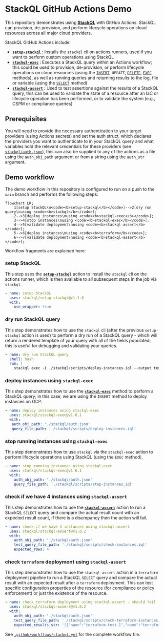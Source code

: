 # StackQL GitHub Actions Demo

This repository demonstrates using [__StackQL__](https://github.com/stackql/stackql) with GitHub Actions.  StackQL can provision, de-provision, and perform lifecycle operations on cloud resources across all major cloud providers.  

StackQL GitHub Actions include:
- [__`setup-stackql`__](https://github.com/marketplace/actions/stackql-studios-setup-stackql) : Installs the `stackql` cli on actions runners, used if you want to perform custom operations using StackQL
- [__`stackql-exec`__](https://github.com/marketplace/actions/stackql-studios-stackql-exec) : Executes a StackQL query within an Actions workflow; this could be used to provision, de-provision, or perform lifecycle operations on cloud resources (using the [`INSERT`](https://stackql.io/docs/language-spec/insert), `UPDATE`, [`DELETE`](https://stackql.io/docs/language-spec/delete), [`EXEC`](https://stackql.io/docs/language-spec/exec) methods), as well as running queries and returning results to the log, file or variable (using the [`SELECT`](https://stackql.io/docs/language-spec/select) method)
- [__`stackql-assert`__](https://github.com/marketplace/actions/stackql-studios-stackql-assert) : Used to test assertions against the results of a StackQL query, this can be used to validate the state of a resource after an IaC or lifecycle operation has been performed, or to validate the system (e.g., CSPM or compliance queries) 

## Prerequisites

You will need to provide the necessary authentication to your target providers (using Actions secrets) and set the auth struct, which declares the providers you want to authenticate to in your StackQL query and what variables hold the relevant credentials for these providers (see [`stackql/auth.json`](stackql/auth.json)), this can also be supplied to any of the actions as a file using the `auth_obj_path` argument or from a string using the `auth_str` argument.  

## Demo workflow

The demo workflow in this repository is configured to run on a push to the `main` branch and performs the following steps:  

```mermaid
flowchart LR;
    1[setup StackQL\n<code><b>setup-stackql</b></code>]-->2[dry run query\nusing <code><b>stackql</b></code>];
    2-->3[deploy instances\nusing <code><b>stackql-exec</b></code>];
    3-->4[stop instances\nusing <code><b>stackql-exec</b></code>];
    4-->5[validate deployment\nusing <code><b>stackql-assert</b></code>];
    5-->6[deploy instances\nusing <code><b>terraform</b></code>];
    6-->7[validate deployment\nusing <code><b>stackql-assert</b></code>];
```

Workflow fragments are explained here:  

### setup StackQL

This step uses the [__`setup-stackql`__](https://github.com/marketplace/actions/stackql-studios-setup-stackql) action to install the `stackql` cli on the actions runner, which is then available to all subsequent steps in the job via `stackql`.  

```yaml
- name: setup StackQL
  uses: stackql/setup-stackql@v1.1.0
  with:
    use_wrapper: true
```

### dry run StackQL query

This step demonstrates how to use the `stackql` cli (after the previous `setup-stackql` action is used) to perform a dry run of a StackQL query - which will return a rendered template of your query with all of the fields populated; this is useful for debugging and validating your queries.  

```yaml
- name: dry run StackQL query
  shell: bash
  run: |
    stackql exec -i ./stackql/scripts/deploy-instances.iql --output text -H --dryrun
```
### deploy instances using `stackql-exec`

This step demonstrates how to use the [__`stackql-exec`__](https://github.com/marketplace/actions/stackql-studios-stackql-exec) method to perform a StackQL query; in this case, we are using the `INSERT` method to deploy instances on GCP.  

```yaml
- name: deploy instances using stackql-exec
  uses: stackql/stackql-exec@v1.0.1
  with:
   auth_obj_path: './stackql/auth.json'
   query_file_path: './stackql/scripts/deploy-instances.iql'
```

### stop running instances using `stackql-exec`

This step demonstrates how to use `stackql` via the `stackql-exec` action to perform lifecycle operations using StackQL (using the `EXEC` method).  

```yaml
- name: stop running instances using stackql-exec
  uses: stackql/stackql-exec@v1.0.1
  with:
    auth_obj_path: './stackql/auth.json'
    query_file_path: './stackql/scripts/stop-instances.iql'
```

### check if we have 4 instances using `stackql-assert`

This step demonstrates how to use the [__`stackql-assert`__](https://github.com/marketplace/actions/stackql-studios-stackql-assert) action to run a StackQL `SELECT` query and compare the actual result count with an expected result count, if there is a discrepancy then the action will fail.  

```yaml
- name: check if we have 4 instances using stackql-assert
  uses: stackql/stackql-assert@v1.0.2
  with:
    auth_obj_path: './stackql/auth.json'
    test_query_file_path: './stackql/scripts/check-instances.iql'
    expected_rows: 4
```

### check `terraform` deployment using `stackql-assert`

This step demonstrates how to use the `stackql-assert` action in a `terraform` deployment pipeline to run a StackQL `SELECT` query and compare the actual result with an expected result after a `terraform` deployment.  This can test specific configuration properties of the resource (for compliance or policy enforcement) or just the existence of the resource.

```yaml
- name: check terraform deployment using stackql-assert - should fail
  uses: stackql/stackql-assert@v1.0.2
  with:
    auth_obj_path: './stackql/auth.json'
    test_query_file_path: './stackql/scripts/check-terraform-instances.iql'
    expected_results_str: '[{"name":"terraform-test-1","name":"terraform-test-2"}]'
```

See [`.github/workflows/stackql.yml`](.github/workflows/stackql.yml) for the complete workflow file.

